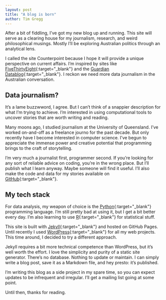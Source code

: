 ```yaml
---
layout: post
title: "A blog is born"
author: Tim Gregg
---
```



After a bit of fiddling, I’ve got my new blog up and running. This site will serve as a clearing house for my journalism, research, and weird philosophical musings. Mostly I’ll be exploring Australian politics through an analytical lens. 

I called the site Counterpoint because I hope it will provide a unique perspective on current affairs. I’m inspired by sites like [FiveThirtyEight](http://fivethirtyeight.com){:target="_blank"} and the [Guardian Datablog](https://www.theguardian.com/data){:target="_blank"}. I reckon we need more data journalism in the Australian conversation. 
 
Data journalism?
--- 
It’s a lame buzzwword, I agree. But I can’t think of a snappier description for what I’m trying to achieve. I’m interested in using computational tools to uncover stories that are worth writing and reading. 

Many moons ago, I studied journalism at the University of Queensland. I’ve worked on-and-off as a freelance journo for the past decade. But only recently have I become interested in computer science. I’ve begun to appreciate the immense power and creative potential that programming brings to the craft of storytelling. 

I’m very much a journalist first, programmer second. If you’re looking for any sort of reliable advice on coding, you’re in the wrong place. But I’ll publish what I learn anyway. Maybe someone will find it useful. I’ll also make the code and data for my stories available on [GitHub](https://github.com/timothy-gregg){:target="_blank"}.   


My tech stack
---
For data analysis, my weapon of choice is the [Python](http://python.org){:target="_blank"} programming language. I’m still pretty bad at using it, but I get a bit better every day. I’m also learning to use [R](https://www.r-project.org/){:target="_blank"} for statistical stuff.

This site is built with [Jekyll](https://jekyllrb.com/){:target="_blank"} and hosted on GitHub Pages. Until recently I used [WordPress](http://wordpress.org){:target="_blank"} for all my web projects. This time around, I decided to try a different approach.

Jekyll requires a bit more technical competence than WordPress, but it’s well worth the effort. I love the simplicity and purity of a static site generator. There’s no database. Nothing to update or maintain. I can simply write a blog post, save it as a Markdown file, and hey presto: it’s published. 

I’m writing this blog as a side project in my spare time, so you can expect updates to be infrequent and irregular. I’ll get a mailing list going at some point. 

Until then, thanks for reading.





